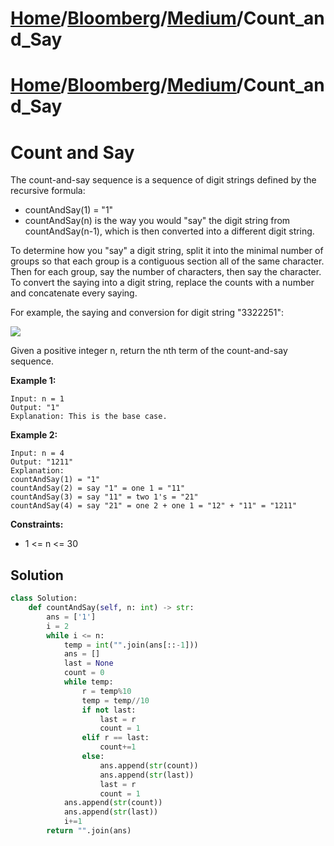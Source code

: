# [Home](./../../..)/[Bloomberg](./../..)/[Medium](./..)/Count_and_Say
# [Home](./../../..)/[Bloomberg](./../..)/[Medium](./..)/Count_and_Say
<h1>Count and Say</h1>

<p>
The count-and-say sequence is a sequence of digit strings defined by the recursive formula:
</p>

* countAndSay(1) = "1"
* countAndSay(n) is the way you would "say" the digit string from countAndSay(n-1), which is then converted into a different digit string.

<p>
To determine how you "say" a digit string, split it into the minimal number of groups so that each group is a contiguous section all of the same character. Then for each group, say the number of characters, then say the character. To convert the saying into a digit string, replace the counts with a number and concatenate every saying.

For example, the saying and conversion for digit string "3322251":

<img src="https://assets.leetcode.com/uploads/2020/10/23/countandsay.jpg">
</p>

<p>
Given a positive integer n, return the nth term of the count-and-say sequence.

</p>

<b>Example 1:</b>

    Input: n = 1
    Output: "1"
    Explanation: This is the base case.
    
<b>Example 2:</b>

    Input: n = 4
    Output: "1211"
    Explanation:
    countAndSay(1) = "1"
    countAndSay(2) = say "1" = one 1 = "11"
    countAndSay(3) = say "11" = two 1's = "21"
    countAndSay(4) = say "21" = one 2 + one 1 = "12" + "11" = "1211"

<b>Constraints:</b>

- 1 <= n <= 30

<h2>Solution</h2>

```python
class Solution:
    def countAndSay(self, n: int) -> str:
        ans = ['1']
        i = 2
        while i <= n:
            temp = int("".join(ans[::-1]))
            ans = []
            last = None
            count = 0
            while temp:
                r = temp%10
                temp = temp//10
                if not last:
                    last = r
                    count = 1
                elif r == last:
                    count+=1
                else:
                    ans.append(str(count))
                    ans.append(str(last))
                    last = r
                    count = 1
            ans.append(str(count))
            ans.append(str(last))
            i+=1
        return "".join(ans)
```
